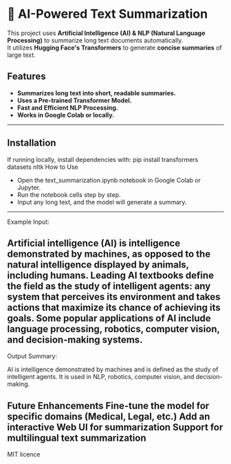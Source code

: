 # 📄 AI-Powered Text Summarization

This project uses **Artificial Intelligence (AI) & NLP (Natural Language Processing)** to summarize long text documents automatically.  
It utilizes **Hugging Face's Transformers** to generate **concise summaries** of large text.

##  Features
-  **Summarizes long text into short, readable summaries.**
-  **Uses a Pre-trained Transformer Model.**
-  **Fast and Efficient NLP Processing.**
-  **Works in Google Colab or locally.**
---
##  Installation
If running locally, install dependencies with:
pip install transformers datasets nltk
 How to Use
-  Open the text_summarization.ipynb notebook in Google Colab or Jupyter.
-  Run the notebook cells step by step.
-  Input any long text, and the model will generate a summary.
---
 Example
Input:

Artificial intelligence (AI) is intelligence demonstrated by machines, as opposed to the natural intelligence displayed by animals, including humans. Leading AI textbooks define the field as the study of intelligent agents: any system that perceives its environment and takes actions that maximize its chance of achieving its goals. Some popular applications of AI include language processing, robotics, computer vision, and decision-making systems.
---
Output Summary:

AI is intelligence demonstrated by machines and is defined as the study of intelligent agents. It is used in NLP, robotics, computer vision, and decision-making.

 Future Enhancements
 Fine-tune the model for specific domains (Medical, Legal, etc.)
 Add an interactive Web UI for summarization
 Support for multilingual text summarization
---
MIT licence
